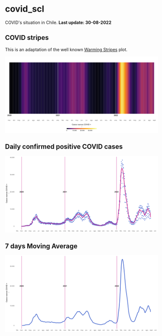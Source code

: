 # covid_scl

COVID's situation in Chile. **Last update: 30-08-2022**

## COVID stripes

This is an adaptation of the well known [Warming Stripes](https://en.wikipedia.org/wiki/Warming_stripes) plot.

![](plots/covid_stripes.png)

## Daily confirmed positive COVID cases

![](plots/covid_spline.png)

## 7 days Moving Average

![](plots/moving_average_7d.png)
